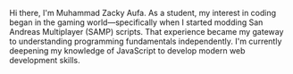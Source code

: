 Hi there, I'm Muhammad Zacky Aufa. As a student, my interest in coding began in the gaming world—specifically when I started modding San Andreas Multiplayer (SAMP) scripts. That experience became my gateway to understanding programming fundamentals independently. I'm currently deepening my knowledge of JavaScript to develop modern web development skills.
